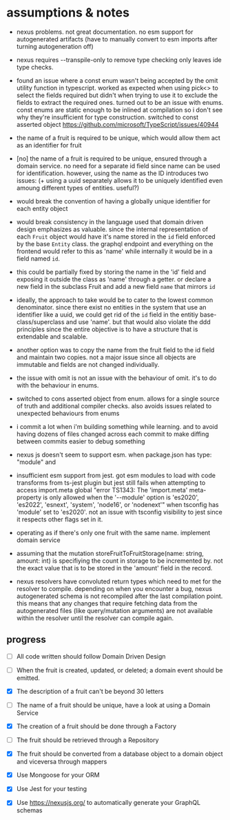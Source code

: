 # assumptions & notes

- nexus problems. not great documentation. no esm support for autogenerated artifacts (have to manually convert to esm imports after turning autogeneration off)
- nexus requires --transpile-only to remove type checking only leaves ide type checks.

- found an issue where a const enum wasn't being accepted by the omit utility function in typescript. worked as expected when using pick<> to select the fields required but didn't when trying to use it to exclude the fields to extract the required ones. turned out to be an issue with enums. const enums are static enough to be inlined at compilation so i don't see why they're insufficient for type construction. switched to const asserted object <https://github.com/microsoft/TypeScript/issues/40944>

- the name of a fruit is required to be unique, which would allow them act as an identifier for fruit

- [no] the name of a fruit is required to be unique, ensured through a domain service. no need for a separate id field since name can be used for identification. however, using the name as the ID introduces two issues: (+ using a uuid separately allows it to be uniquely identified even amoung different types of entities. useful?)

- would break the convention of having a globally unique identifier for each entity object

- would break consistency in the language used that domain driven design emphasizes as valuable. since the internal representation of each `Fruit` object would have it's name stored in the `id` field enforced by the base `Entity` class. the graphql endpoint and everything on the frontend would refer to this as 'name' while internally it would be in a field named `id`.

- this could be partially fixed by storing the name in the 'id' field and exposing it outside the class as 'name' through a getter. or declare a new field in the subclass Fruit and add a new field `name` that mirrors `id`

- ideally, the approach to take would be to cater to the lowest common denominator. since there exist no entities in the system that use an identifier like a uuid, we could get rid of the `id` field in the entitiy base-class/superclass and use 'name'. but that would also violate the ddd principles since the entire objective is to have a structure that is extendable and scalable.

- another option was to copy the name from the fruit field to the id field and maintain two copies. not a major issue since all objects are immutable and fields are not changed individually.

- the issue with omit is not an issue with the behaviour of omit. it's to do with the behaviour in enums.

- switched to cons asserted object from enum. allows for a single source of truth and additional compiler checks. also avoids issues related to unexpected behaviours from enums

- i commit a lot when i'm building something while learning. and to avoid having dozens of files changed across each commit to make diffing between commits easier to debug something

- nexus js doesn't seem to support esm. when package.json has type: "module" and

- insufficient esm support from jest. got esm modules to load with code transforms from ts-jest plugin but jest still fails when attempting to access import.meta global
  "error TS1343: The 'import.meta' meta-property is only allowed when the '--module' option is 'es2020', 'es2022', 'esnext', 'system', 'node16', or 'nodenext'" when tsconfig has 'module' set to 'es2020'. not an issue with tsconfig visibility to jest since it respects other flags set in it.

- operating as if there's only one fruit with the same name. implement domain service

- assuming that the mutation storeFruitToFruitStorage(name: string, amount: int) is specifiying the count in storage to be incremented by. not the exact value that is to be stored in the 'amount' field in the record.

- nexus resolvers have convoluted return types which need to met for the resolver to compile. depending on when you encounter a bug, nexus autogenerated schema is not recompiled after the last compilation point. this means that any changes that require fetching data from the autogenerated files (like query/mutation arguments) are not available within the resolver until the resolver can compile again.

## progress

- [ ] All code written should follow Domain Driven Design

- [ ] When the fruit is created, updated, or deleted; a domain event should be emitted.

- [x] The description of a fruit can't be beyond 30 letters

- [ ] The name of a fruit should be unique, have a look at using a Domain Service

- [x] The creation of a fruit should be done through a Factory

- [ ] The fruit should be retrieved through a Repository

- [x] The fruit should be converted from a database object to a domain object and viceversa through mappers

- [x] Use Mongoose for your ORM

- [x] Use Jest for your testing

- [x] Use <https://nexusjs.org/> to automatically generate your GraphQL schemas
